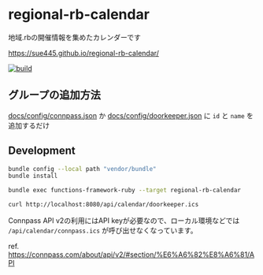 # regional-rb-calendar
地域.rbの開催情報を集めたカレンダーです

https://sue445.github.io/regional-rb-calendar/

[![build](https://github.com/sue445/regional-rb-calendar/actions/workflows/build.yml/badge.svg)](https://github.com/sue445/regional-rb-calendar/actions/workflows/build.yml)

## グループの追加方法
[docs/config/connpass.json](docs/config/connpass.json) か [docs/config/doorkeeper.json](docs/config/doorkeeper.json) に `id` と `name` を追加するだけ

## Development
```bash
bundle config --local path "vendor/bundle"
bundle install

bundle exec functions-framework-ruby --target regional-rb-calendar

curl http://localhost:8080/api/calendar/doorkeeper.ics
```

Connpass API v2の利用にはAPI keyが必要なので、ローカル環境などでは `/api/calendar/connpass.ics` が呼び出せなくなっています。

ref. https://connpass.com/about/api/v2/#section/%E6%A6%82%E8%A6%81/API
